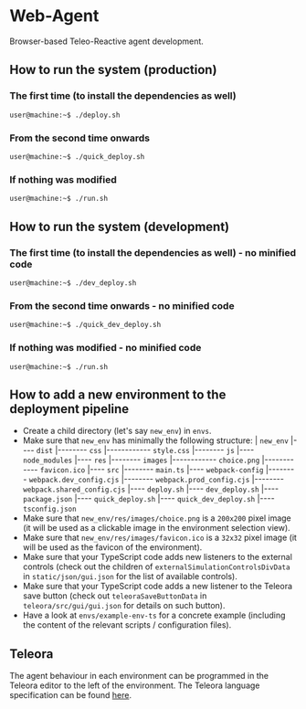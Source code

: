 # Web-Agent

Browser-based Teleo-Reactive agent development.

## How to run the system (production)

### The first time (to install the dependencies as well)

```console
user@machine:~$ ./deploy.sh
```

### From the second time onwards

```console
user@machine:~$ ./quick_deploy.sh
```

### If nothing was modified

```console
user@machine:~$ ./run.sh
```

## How to run the system (development)

### The first time (to install the dependencies as well) - no minified code

```console
user@machine:~$ ./dev_deploy.sh
```

### From the second time onwards - no minified code

```console
user@machine:~$ ./quick_dev_deploy.sh
```

### If nothing was modified - no minified code

```console
user@machine:~$ ./run.sh
```

## How to add a new environment to the deployment pipeline

* Create a child directory (let's say `new_env`) in `envs`.
&NewLine;
&NewLine;
* Make sure that `new_env` has minimally the following structure:
    | `new_env`
    |---- `dist`
    |-------- `css`
    |------------ `style.css`
    |-------- `js`
    |---- `node_modules`
    |---- `res`
    |-------- `images`
    |------------ `choice.png`
    |------------ `favicon.ico`
    |---- `src`
    |-------- `main.ts`
    |---- `webpack-config`
    |-------- `webpack.dev_config.cjs`
    |-------- `webpack.prod_config.cjs`
    |-------- `webpack.shared_config.cjs`
    |---- `deploy.sh`
    |---- `dev_deploy.sh`
    |---- `package.json`
    |---- `quick_deploy.sh`
    |---- `quick_dev_deploy.sh`
    |---- `tsconfig.json`
&NewLine;
&NewLine;
* Make sure that `new_env/res/images/choice.png` is a `200x200` pixel image (it will be used as a clickable image in the environment selection view).
&NewLine;
&NewLine;
* Make sure that `new_env/res/images/favicon.ico` is a `32x32` pixel image (it will be used as the favicon of the environment).
&NewLine;
&NewLine;
* Make sure that your TypeScript code adds new listeners to the external controls (check out the children of `externalSimulationControlsDivData` in `static/json/gui.json` for the list of available controls).
&NewLine;
&NewLine;
* Make sure that your TypeScript code adds a new listener to the Teleora save button (check out `teleoraSaveButtonData` in `teleora/src/gui/gui.json` for details on such button).
&NewLine;
&NewLine;
* Have a look at `envs/example-env-ts` for a concrete example (including the content of the relevant scripts / configuration files).

## Teleora

The agent behaviour in each environment can be programmed in the Teleora editor to the left of the environment. The Teleora language specification can be found [here](TELEORA.md).
